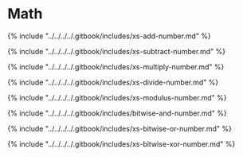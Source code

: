 # Math

{% include "../../../../.gitbook/includes/xs-add-number.md" %}

{% include "../../../../.gitbook/includes/xs-subtract-number.md" %}

{% include "../../../../.gitbook/includes/xs-multiply-number.md" %}

{% include "../../../../.gitbook/includes/xs-divide-number.md" %}

{% include "../../../../.gitbook/includes/xs-modulus-number.md" %}

{% include "../../../../.gitbook/includes/bitwise-and-number.md" %}

{% include "../../../../.gitbook/includes/xs-bitwise-or-number.md" %}

{% include "../../../../.gitbook/includes/xs-bitwise-xor-number.md" %}

